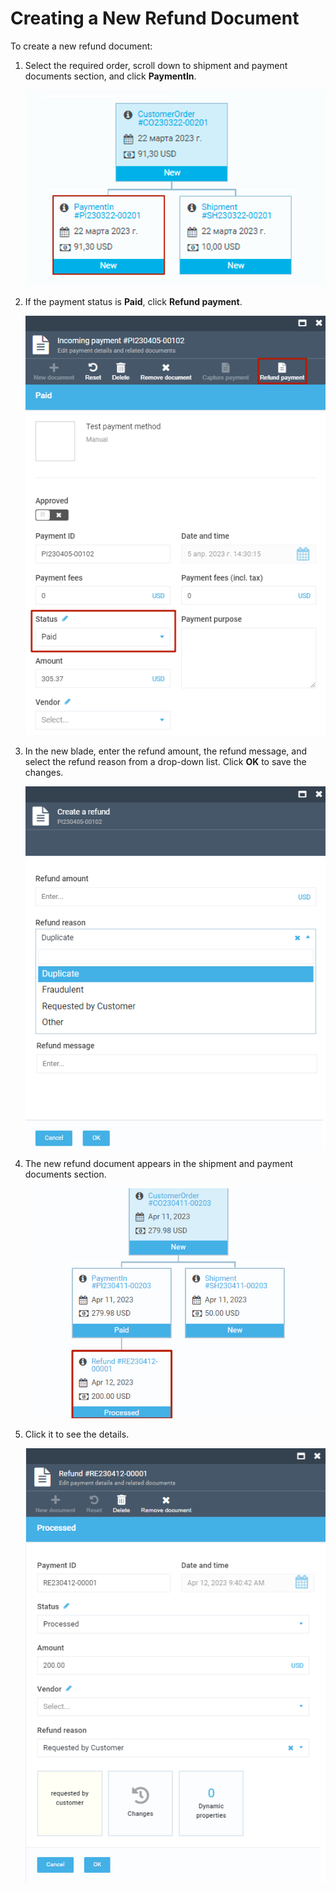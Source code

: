 # Creating a New Refund Document

To create a new refund document:

1. Select the required order, scroll down to shipment and payment documents section, and click **PaymentIn**.

    ![Payment document stored](media/payment-document-stored.png)

1. If the payment status is **Paid**, click **Refund payment**.

    ![Refund payment](media/refund-payment-button.png)

1. In the new blade, enter the refund amount, the refund message, and select the refund reason from a drop-down list. Click **OK** to save the changes.

    ![Refund blade](media/create-refund-blade.png)

1. The new refund document appears in the shipment and payment documents section.

    ![Ne3w refund document](media/new-refund-document.png)

1. Click it to see the details.

    ![Refund document](media/refund-document.png)
